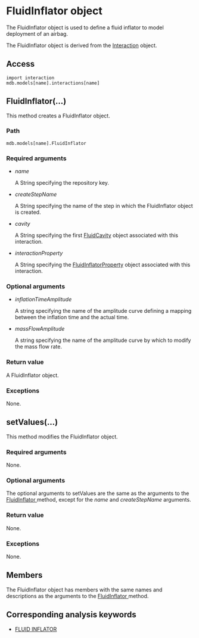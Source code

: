 # FluidInflator object

The FluidInflator object is used to define a fluid inflator to model deployment of an airbag.

The FluidInflator object is derived from the [Interaction](https://help.3ds.com/2022/english/DSSIMULIA_Established/SIMACAEKERRefMap/simaker-c-interactionpyc.htm?ContextScope=all) object.

## Access

```
import interaction
mdb.models[name].interactions[name]
```

## FluidInflator(...)



This method creates a FluidInflator object.



### Path

```
mdb.models[name].FluidInflator
```

### Required arguments

- *name*

  A String specifying the repository key.

- *createStepName*

  A String specifying the name of the step in which the FluidInflator object is created.

- *cavity*

  A String specifying the first [FluidCavity](https://help.3ds.com/2022/english/DSSIMULIA_Established/SIMACAEKERRefMap/simaker-c-fluidcavitypyc.htm?ContextScope=all) object associated with this interaction.

- *interactionProperty*

  A String specifying the [FluidInflatorProperty](https://help.3ds.com/2022/english/DSSIMULIA_Established/SIMACAEKERRefMap/simaker-c-fluidinflatorpropertypyc.htm?ContextScope=all) object associated with this interaction.

### Optional arguments

- *inflationTimeAmplitude*

  A string specifying the name of the amplitude curve defining a mapping between the inflation time and the actual time.

- *massFlowAmplitude*

  A string specifying the name of the amplitude curve by which to modify the mass flow rate.

### Return value

A FluidInflator object.

### Exceptions

None.



## setValues(...)



This method modifies the FluidInflator object.



### Required arguments

None.

### Optional arguments

The optional arguments to setValues are the same as the arguments to the [FluidInflator ](https://help.3ds.com/2022/english/DSSIMULIA_Established/SIMACAEKERRefMap/simaker-c-fluidinflatorpyc.htm?ContextScope=all#simaker-fluidinflatorfluidinflatorpyc)method, except for the *name* and *createStepName* arguments.

### Return value

None.

### Exceptions

None.



## Members

The FluidInflator object has members with the same names and descriptions as the arguments to the [FluidInflator ](https://help.3ds.com/2022/english/DSSIMULIA_Established/SIMACAEKERRefMap/simaker-c-fluidinflatorpyc.htm?ContextScope=all#simaker-fluidinflatorfluidinflatorpyc)method.



## Corresponding analysis keywords

- [FLUID INFLATOR](https://help.3ds.com/2022/english/DSSIMULIA_Established/SIMACAEKEYRefMap/simakey-r-fluidinflator.htm?ContextScope=all#simakey-r-fluidinflator)